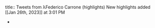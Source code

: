 title:: Tweets from λFederico Carrone (highlights)
New highlights added [[Jan 26th, 2023]] at 3:01 PM

-